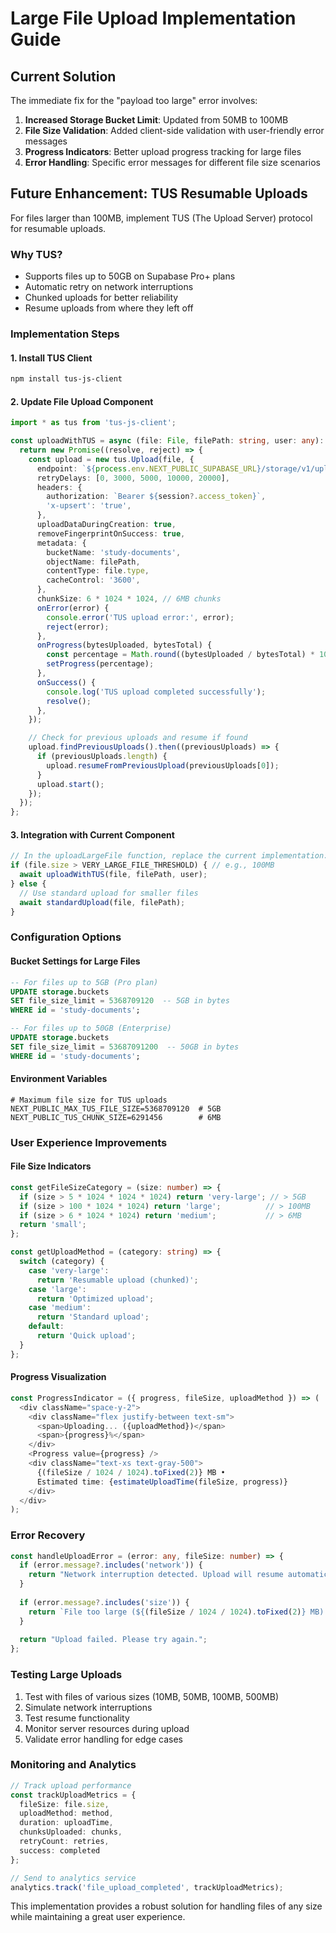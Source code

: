 # Large File Upload Implementation Guide

## Current Solution
The immediate fix for the "payload too large" error involves:

1. **Increased Storage Bucket Limit**: Updated from 50MB to 100MB
2. **File Size Validation**: Added client-side validation with user-friendly error messages
3. **Progress Indicators**: Better upload progress tracking for large files
4. **Error Handling**: Specific error messages for different file size scenarios

## Future Enhancement: TUS Resumable Uploads

For files larger than 100MB, implement TUS (The Upload Server) protocol for resumable uploads.

### Why TUS?
- Supports files up to 50GB on Supabase Pro+ plans
- Automatic retry on network interruptions
- Chunked uploads for better reliability
- Resume uploads from where they left off

### Implementation Steps

#### 1. Install TUS Client
```bash
npm install tus-js-client
```

#### 2. Update File Upload Component
```typescript
import * as tus from 'tus-js-client';

const uploadWithTUS = async (file: File, filePath: string, user: any): Promise<void> => {
  return new Promise((resolve, reject) => {
    const upload = new tus.Upload(file, {
      endpoint: `${process.env.NEXT_PUBLIC_SUPABASE_URL}/storage/v1/upload/resumable`,
      retryDelays: [0, 3000, 5000, 10000, 20000],
      headers: {
        authorization: `Bearer ${session?.access_token}`,
        'x-upsert': 'true',
      },
      uploadDataDuringCreation: true,
      removeFingerprintOnSuccess: true,
      metadata: {
        bucketName: 'study-documents',
        objectName: filePath,
        contentType: file.type,
        cacheControl: '3600',
      },
      chunkSize: 6 * 1024 * 1024, // 6MB chunks
      onError(error) {
        console.error('TUS upload error:', error);
        reject(error);
      },
      onProgress(bytesUploaded, bytesTotal) {
        const percentage = Math.round((bytesUploaded / bytesTotal) * 100);
        setProgress(percentage);
      },
      onSuccess() {
        console.log('TUS upload completed successfully');
        resolve();
      },
    });

    // Check for previous uploads and resume if found
    upload.findPreviousUploads().then((previousUploads) => {
      if (previousUploads.length) {
        upload.resumeFromPreviousUpload(previousUploads[0]);
      }
      upload.start();
    });
  });
};
```

#### 3. Integration with Current Component
```typescript
// In the uploadLargeFile function, replace the current implementation:
if (file.size > VERY_LARGE_FILE_THRESHOLD) { // e.g., 100MB
  await uploadWithTUS(file, filePath, user);
} else {
  // Use standard upload for smaller files
  await standardUpload(file, filePath);
}
```

### Configuration Options

#### Bucket Settings for Large Files
```sql
-- For files up to 5GB (Pro plan)
UPDATE storage.buckets 
SET file_size_limit = 5368709120  -- 5GB in bytes
WHERE id = 'study-documents';

-- For files up to 50GB (Enterprise)
UPDATE storage.buckets 
SET file_size_limit = 53687091200  -- 50GB in bytes
WHERE id = 'study-documents';
```

#### Environment Variables
```env
# Maximum file size for TUS uploads
NEXT_PUBLIC_MAX_TUS_FILE_SIZE=5368709120  # 5GB
NEXT_PUBLIC_TUS_CHUNK_SIZE=6291456        # 6MB
```

### User Experience Improvements

#### File Size Indicators
```typescript
const getFileSizeCategory = (size: number) => {
  if (size > 5 * 1024 * 1024 * 1024) return 'very-large'; // > 5GB
  if (size > 100 * 1024 * 1024) return 'large';          // > 100MB
  if (size > 6 * 1024 * 1024) return 'medium';           // > 6MB
  return 'small';
};

const getUploadMethod = (category: string) => {
  switch (category) {
    case 'very-large':
      return 'Resumable upload (chunked)';
    case 'large':
      return 'Optimized upload';
    case 'medium':
      return 'Standard upload';
    default:
      return 'Quick upload';
  }
};
```

#### Progress Visualization
```typescript
const ProgressIndicator = ({ progress, fileSize, uploadMethod }) => (
  <div className="space-y-2">
    <div className="flex justify-between text-sm">
      <span>Uploading... ({uploadMethod})</span>
      <span>{progress}%</span>
    </div>
    <Progress value={progress} />
    <div className="text-xs text-gray-500">
      {(fileSize / 1024 / 1024).toFixed(2)} MB • 
      Estimated time: {estimateUploadTime(fileSize, progress)}
    </div>
  </div>
);
```

### Error Recovery
```typescript
const handleUploadError = (error: any, fileSize: number) => {
  if (error.message?.includes('network')) {
    return "Network interruption detected. Upload will resume automatically.";
  }
  
  if (error.message?.includes('size')) {
    return `File too large (${(fileSize / 1024 / 1024).toFixed(2)} MB). Maximum allowed: ${MAX_FILE_SIZE_MB} MB`;
  }
  
  return "Upload failed. Please try again.";
};
```

### Testing Large Uploads
1. Test with files of various sizes (10MB, 50MB, 100MB, 500MB)
2. Simulate network interruptions
3. Test resume functionality
4. Monitor server resources during upload
5. Validate error handling for edge cases

### Monitoring and Analytics
```typescript
// Track upload performance
const trackUploadMetrics = {
  fileSize: file.size,
  uploadMethod: method,
  duration: uploadTime,
  chunksUploaded: chunks,
  retryCount: retries,
  success: completed
};

// Send to analytics service
analytics.track('file_upload_completed', trackUploadMetrics);
```

This implementation provides a robust solution for handling files of any size while maintaining a great user experience. 